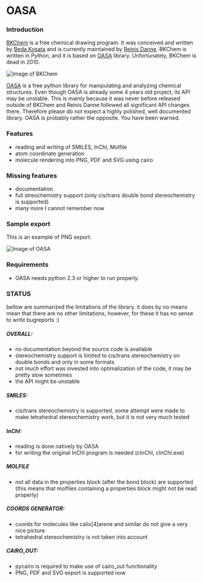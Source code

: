 # OASA

### Introduction
[BKChem](http://bkchem.zirael.org) is a free chemical drawing program. It was conceived and written by [Beda Kosata](beda@zirael.org) and is currently maintained by [Reinis Danne](rei4dan@gmail.com). BKChem is written in Python, and it is based on [OASA](http://bkchem.zirael.org/oasa_en.html) library. Unfortunately, BKChem is dead in 2010.

![Image of BKChem](http://bkchem.zirael.org/img/bkchem_macos_10_2-small.png)

[OASA](http://bkchem.zirael.org/oasa_en.html) is a free python library for manipulating and analyzing chemical structures. Even though OASA is already some 4 years old project, its API may be unstable. This is mainly because it was never before released outside of BKChem and Reinis Danne followed all significant API changes there. Therefore please do not expect a highly polished, well documented library. OASA is probably rather the opposite. You have been warned.

### Features
* reading and writing of SMILES, InChI, Molfile
* atom coordinate generation
* molecule rendering into PNG, PDF and SVG using cairo

### Missing features
* documentation
* full streochemistry support (only cis/trans double bond stereochemistry is supported)
* many more I cannot remember now

### Sample export
This is an example of PNG export:

![Image of OASA](http://bkchem.zirael.org/img/22646404.png)

### Requirements
* OASA needs python 2.3 or higher to run properly.


### STATUS
bellow are summarized the limitations of the library. it does by no means mean that there are no other limitations, however, for these it has no sense to write bugreports :)


##### OVERALL:
- no documentation beyond the source code is available
- stereochemistry support is limited to cis/trans stereochemistry on double bonds
  and only in some formats
- not much effort was invested into optimalization of the code, it may be pretty slow sometimes
- the API might be unstable


##### SMILES:
- cis/trans stereochemistry is supported, some attempt were made to make tetrahedral stereochemistry
  work, but it is not very much tested


##### InChI:
- reading is done natively by OASA
- for writing the original InChI program is needed (cInChI, cInChI.exe)


##### MOLFILE
- not all data in the properties block (after the bond block) are supported
  (this means that molfiles containing a properties block might not be read properly)


##### COORDS GENERATOR:
- coords for molecules like calix[4]arene and similar do not give a very nice picture
- tetrahedral stereochemistry is not taken into account


##### CAIRO_OUT:
- pycairo is required to make use of cairo_out functionality
- PNG, PDF and SVG export is supported now
